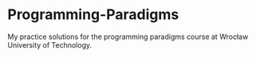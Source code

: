 # Programming-Paradigms
My practice solutions for the programming paradigms course at Wrocław University of Technology.
